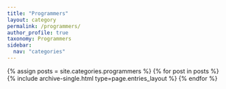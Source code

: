 ```yaml
---
title: "Programmers"
layout: category
permalink: /programmers/
author_profile: true
taxonomy: Programmers
sidebar:
  nav: "categories"
---
```


{% assign posts = site.categories.programmers %}
{% for post in posts %} {% include archive-single.html type=page.entries_layout %} {% endfor %}